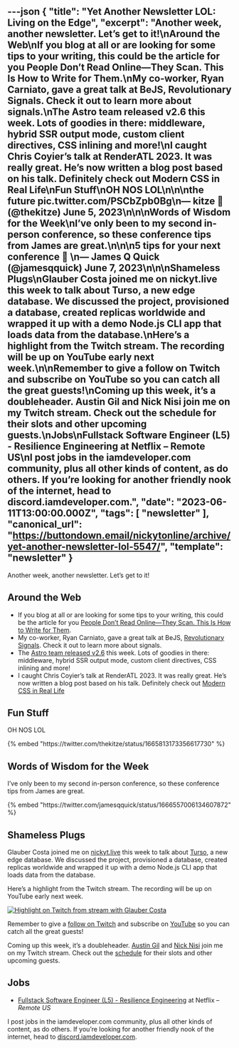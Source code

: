 ---json
{
  "title": "Yet Another Newsletter LOL: Living on the Edge",
  "excerpt": "Another week, another newsletter. Let’s get to it!\nAround the Web\nIf you blog at all or are looking for some tips to your writing, this could be the article for you People Don’t Read Online—They Scan. This Is How to Write for Them.\nMy co-worker, Ryan Carniato, gave a great talk at BeJS, Revolutionary Signals. Check it out to learn more about signals.\nThe Astro team released v2.6 this week. Lots of goodies in there: middleware, hybrid SSR output mode, custom client directives, CSS inlining and more!\nI caught Chris Coyier’s talk at RenderATL 2023. It was really great. He’s now written a blog post based on his talk. Definitely check out Modern CSS in Real Life\nFun Stuff\nOH NOS LOL\n\n\nthe future pic.twitter.com/PSCbZpb0Bg\n— kitze 🚀 (@thekitze) June 5, 2023\n\n\nWords of Wisdom for the Week\nI’ve only been to my second in-person conference, so these conference tips from James are great.\n\n\n5 tips for your next conference 💪 \n— James Q Quick (@jamesqquick) June 7, 2023\n\n\nShameless Plugs\nGlauber Costa joined me on nickyt.live this week to talk about Turso, a new edge database. We discussed the project, provisioned a database, created replicas worldwide and wrapped it up with a demo Node.js CLI app that loads data from the database.\nHere’s a highlight from the Twitch stream. The recording will be up on YouTube early next week.\n\nRemember to give a follow on Twitch and subscribe on YouTube so you can catch all the great guests!\nComing up this week, it’s a doubleheader. Austin Gil and Nick Nisi join me on my Twitch stream. Check out the schedule for their slots and other upcoming guests.\nJobs\nFullstack Software Engineer (L5) - Resilience Engineering at Netflix – Remote US\nI post jobs in the iamdeveloper.com community, plus all other kinds of content, as do others. If you’re looking for another friendly nook of the internet, head to discord.iamdeveloper.com.",
  "date": "2023-06-11T13:00:00.000Z",
  "tags": [
    "newsletter"
  ],
  "canonical_url": "https://buttondown.email/nickytonline/archive/yet-another-newsletter-lol-5547/",
  "template": "newsletter"
}
---

<p>Another week, another newsletter. Let&rsquo;s get to it!</p>
<h2>Around the Web</h2>
<ul>
<li>If you blog at all or are looking for some tips to your writing, this could be the article for you <a href="https://uxplanet.org/people-dont-read-online-they-scan-this-is-how-to-write-for-them-80a75069c14e?utm_source=nickytonline&amp;utm_medium=email&amp;utm_campaign=yet-another-newsletter-lol-5547" target="_blank">People Don&rsquo;t Read Online—They Scan. This Is How to Write for Them</a>.</li>
<li>My co-worker, Ryan Carniato, gave a great talk at BeJS, <a href="https://www.youtube.com/watch?v=Jp7QBjY5K34&amp;utm_source=nickytonline&amp;utm_medium=email&amp;utm_campaign=yet-another-newsletter-lol-5547" target="_blank">Revolutionary Signals</a>. Check it out to learn more about signals.</li>
<li>The <a href="https://astro.build/blog/astro-260/?utm_source=nickytonline&amp;utm_medium=email&amp;utm_campaign=yet-another-newsletter-lol-5547" target="_blank">Astro team released v2.6</a> this week. Lots of goodies in there: middleware, hybrid SSR output mode, custom client directives, CSS inlining and more!</li>
<li>I caught Chris Coyier&rsquo;s talk at RenderATL 2023. It was really great. He&rsquo;s now written a blog post based on his talk. Definitely check out <a href="https://chriscoyier.net/2023/06/06/modern-css-in-real-life/?utm_source=nickytonline&amp;utm_medium=email&amp;utm_campaign=yet-another-newsletter-lol-5547" target="_blank">Modern CSS in Real Life</a></li>
</ul>
<h2>Fun Stuff</h2>
<p>OH NOS LOL</p>
{% embed "https://twitter.com/thekitze/status/1665813173356617730" %}
<h2>Words of Wisdom for the Week</h2>
<p>I&rsquo;ve only been to my second in-person conference, so these conference tips from James are great.</p>
{% embed "https://twitter.com/jamesqquick/status/1666557006134607872" %}
<h2>Shameless Plugs</h2>
<p>Glauber Costa joined me on <a href="https://nickyt.live?utm_source=nickytonline&amp;utm_medium=email&amp;utm_campaign=yet-another-newsletter-lol-5547" target="_blank">nickyt.live</a> this week to talk about <a href="https://turso.tech?utm_source=nickytonline&amp;utm_medium=email&amp;utm_campaign=yet-another-newsletter-lol-5547" target="_blank">Turso</a>, a new edge database. We discussed the project, provisioned a database, created replicas worldwide and wrapped it up with a demo Node.js CLI app that loads data from the database.</p>
<p>Here&rsquo;s a highlight from the Twitch stream. The recording will be up on YouTube early next week.</p>
<p><a href="https://www.twitch.tv/videos/1841212093?filter=highlights&amp;sort=time&amp;utm_source=nickytonline&amp;utm_medium=email&amp;utm_campaign=yet-another-newsletter-lol-5547" target="_blank"><img alt="Highlight on Twitch from stream with Glauber Costa" class="newsletter-image" src="https://buttondown.imgix.net/images/da797daa-b929-454f-a93a-9383c50f5244.png?w=960&amp;fit=max" /></a></p>
<p>Remember to give a <a href="https://nickyt.live?utm_source=nickytonline&amp;utm_medium=email&amp;utm_campaign=yet-another-newsletter-lol-5547" target="_blank">follow on Twitch</a> and subscribe on <a href="https://youtube.iamdeveloper.com?utm_source=nickytonline&amp;utm_medium=email&amp;utm_campaign=yet-another-newsletter-lol-5547" target="_blank">YouTube</a> so you can catch all the great guests!</p>
<p>Coming up this week, it&rsquo;s a doubleheader. <a href="https://austingil.com/?utm_source=nickytonline&amp;utm_medium=email&amp;utm_campaign=yet-another-newsletter-lol-5547" target="_blank">Austin Gil</a> and <a href="https://nicknisi.com/?utm_source=nickytonline&amp;utm_medium=email&amp;utm_campaign=yet-another-newsletter-lol-5547" target="_blank">Nick Nisi</a> join me on my Twitch stream. Check out the <a href="https://www.iamdeveloper.com/pages/stream-schedule/?utm_source=nickytonline&amp;utm_medium=email&amp;utm_campaign=yet-another-newsletter-lol-5547" target="_blank">schedule</a> for their slots and other upcoming guests.</p>
<h2>Jobs</h2>
<ul>
<li><a href="https://jobs.netflix.com/jobs/276598181?utm_source=nickytonline&amp;utm_medium=email&amp;utm_campaign=yet-another-newsletter-lol-5547" target="_blank">Fullstack Software Engineer (L5) - Resilience Engineering</a> at Netflix – <em>Remote US</em></li>
</ul>
<p>I post jobs in the iamdeveloper.com community, plus all other kinds of content, as do others. If you&rsquo;re looking for another friendly nook of the internet, head to <a href="https://discord.iamdeveloper.com?utm_source=nickytonline&amp;utm_medium=email&amp;utm_campaign=yet-another-newsletter-lol-5547" target="_blank">discord.iamdeveloper.com</a>.</p>
